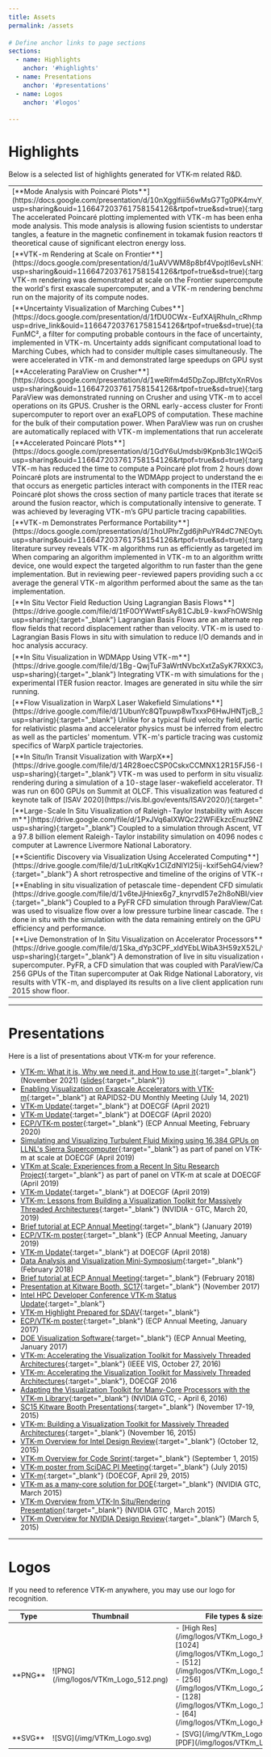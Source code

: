 ```yaml
---
title: Assets
permalink: /assets

# Define anchor links to page sections
sections:
  - name: Highlights
    anchor: '#highlights'
  - name: Presentations
    anchor: '#presentations'
  - name: Logos
    anchor: '#logos'

---
```


# Highlights

Below is a selected list of highlights generated for VTK-m related R&D.

<table>

<tr>
<td markdown="1">
[**Mode Analysis with Poincaré Plots**](https://docs.google.com/presentation/d/10nXgglfiii56wMsG7Tg0PK4mvY_SXPC2/edit?usp=sharing&ouid=116647203761758154126&rtpof=true&sd=true){:target="_blank"}  
The accelerated Poincaré plotting implemented with VTK-m has been enhanced to enable mode analysis. This mode analysis is allowing fusion scientists to understand homoclinic tangles, a feature in the magnetic confinement in tokamak fusion reactors that is the theoretical cause of significant electron energy loss.
</td>
<td markdown="1" width="332">
![Poincaré Mode Analysis](/img/highlight-thumbnails/HBPS-PoincareAnalysis-Highlight_csc-2023.webp)
</td>
</tr>

<tr>
<td markdown="1">
[**VTK-m Rendering at Scale on Frontier**](https://docs.google.com/presentation/d/1uAVVWM8p8bf4Vpojtl6evLsNH1NC6DOo/edit?usp=sharing&ouid=116647203761758154126&rtpof=true&sd=true){:target="_blank"}  
VTK-m rendering was demonstrated at scale on the Frontier supercomputer.
Frontier is the world's first exascale supercomputer, and a VTK-m rendering benchmark was able to run on the majority of its compute nodes.
</td>
<td markdown="1" width="332">
![VTK-m on Frontier](/img/highlight-thumbnails/VTKm_scaling_Frontier_2023.jpg)
</td>
</tr>

<tr>
<td markdown="1">
[**Uncertainty Visualization of Marching Cubes**](https://docs.google.com/presentation/d/1fDU0CWx-EufXAIjRhuln_cRhmp2QUp-w/edit?usp=drive_link&ouid=116647203761758154126&rtpof=true&sd=true){:target="_blank"}  
FunMC², a filter for computing probable contours in the face of uncertainty, was implemented in VTK-m.
Uncertainty adds significant computational load to operations like Marching Cubes, which had to consider multiple cases simultaneously.
These algorithms were accelerated in VTK-m and demonstrated large speedups on GPU systems.
</td>
<td markdown="1" width="332">
![FunMC^2](/img/highlight-thumbnails/FunMC2Highlight.jpg)
</td>
</tr>

<tr>
<td markdown="1">
[**Accelerating ParaView on Crusher**](https://docs.google.com/presentation/d/1weRifm4d5DpZopJBfctyXnRVosK7gf5_/edit?usp=sharing&ouid=116647203761758154126&rtpof=true&sd=true){:target="_blank"}  
ParaView was demonstrated running on Crusher and using VTK-m to accelerate operations on its GPUS.
Crusher is the ORNL early-access cluster for Frontier, the first supercomputer to report over an exaFLOPS of computation.
These machines rely on GPUs for the bulk of their computation power.
When ParaView was run on crusher, select filters are automatically replaced with VTK-m implementations that run accelerated on the GPU.
</td>
<td markdown="1" width="332">
![ParaView-VTK-m Crusher](/img/highlight-thumbnails/paraview-vtkm-crusher-2023.jpg)
</td>
</tr>

<tr>
<td markdown="1">
[**Accelerated Poincaré Plots**](https://docs.google.com/presentation/d/1GdY6uUmdsbi9Kpnb3lc1WQci5XV4Mim9/edit?usp=sharing&ouid=116647203761758154126&rtpof=true&sd=true){:target="_blank"}  
VTK-m has reduced the time to compute a Poincaré plot from 2 hours down to 7 minutes. 
Poincaré plots are instrumental to the WDMApp project to understand the energy transport that occurs as energetic particles interact with components in the ITER reactor. 
A single Poincaré plot shows the cross section of many particle traces that iterate several times around the fusion reactor, which is computationally intensive to generate. 
This efficiency was achieved by leveraging VTK-m’s GPU particle tracing capabilities.
</td>
<td markdown="1" width="332">
![Poincare Plots](/img/highlight-thumbnails/WDMApp-Poincare-Highlight-2022-05.jpg)
</td>
</tr>

<tr>
<td markdown="1">
[**VTK-m Demonstrates Performance Portability**](https://docs.google.com/presentation/d/1hoUPhrZgd6jhPuYR4dC7NEOytu7jKDTz/view?usp=sharing&ouid=116647203761758154126&rtpof=true&sd=true){:target="_blank"}  
A literature survey reveals VTK-m algorithms run as efficiently as targeted implementations.
When comparing an algorithm implemented in VTK-m to an algorithm written for a specific device, one would expect the targeted algorithm to run faster than the general VTK-m implementation.
But in reviewing peer-reviewed papers providing such a comparison, on average the general VTK-m algorithm performed about the same as the targeted implementation.
</td>
<td markdown="1" width="332">
![Performance Portability](/img/highlight-thumbnails/VTKm-MCD3-Portability.jpg)
</td>
</tr>

<tr>
<td markdown="1">
[**In Situ Vector Field Reduction Using Lagrangian Basis Flows**](https://drive.google.com/file/d/1tF0OYWwttFsAy81CJbL9-kwxFhOWShIg/view?usp=sharing){:target="_blank"}  
Lagrangian Basis Flows are an alternate representation of flow fields that record displacement rather than velocity.
VTK-m is used to compute Lagrangian Basis Flows in situ with simulation to reduce I/O demands and improve post hoc analysis accuracy.
</td>
<td markdown="1" width="332">
![Lagrangian Basis Flows](/img/highlight-thumbnails/Lagrangian-Basis-Flows-2021.jpg)
</td>
</tr>

<tr>
<td markdown="1">
[**In Situ Visualization in WDMApp Using VTK-m**](https://drive.google.com/file/d/1Bg-QwjTuF3aWrtNVbcXxtZaSyK7RXXC3/view?usp=sharing){:target="_blank"}  
Integrating VTK-m with simulations for the planned experimental ITER fusion reactor.
Images are generated in situ while the simulation is running.
</td>
<td markdown="1" width="332">
![WDMApp](/img/highlight-thumbnails/VTKm-WDMApp-Highlight.jpg)
</td>
</tr>

<tr>
<td markdown="1">
[**Flow Visualization in WarpX Laser Wakefield Simulations**](https://drive.google.com/file/d/1UbunYc8QTpuwp8wTxxxP6HwJHNTjcB_3/view?usp=sharing){:target="_blank"}  
Unlike for a typical fluid velocity field, particle trajectories for relativistic plasma and accelerator physics must be inferred from electromagnetic fields as well as the particles' momentum.
VTK-m's particle tracing was customize for the specifics of WarpX particle trajectories.
</td>
<td markdown="1" width="332">
![WarpXFlow](/img/highlight-thumbnails/VTKm-WarpX-Flow-Highlight-2020.jpg)
</td>
</tr>

<tr>
<td markdown="1">
[**In Situ/In Transit Visualization with WarpX**](https://drive.google.com/file/d/14R28oecCSP0CskxCCMNX12R15FJ56-IK/view?usp=sharing){:target="_blank"}  
VTK-m was used to perform in situ visualization and rendering during a simulation of a 10-stage laser-wakefield accelerator.
The simulation was run on 600 GPUs on Summit at OLCF.
This visualization was featured during the keynote talk of [ISAV 2020](https://vis.lbl.gov/events/ISAV2020/){:target="_blank"}.
</td>
<td markdown="1" width="332">
![WarpXInSitu](/img/highlight-thumbnails/VTKm-WarpX-In-Situ-2020.jpg)
</td>
</tr>

<tr>
<td markdown="1">
[**Large-Scale In Situ Visualization of  Raleigh-Taylor Instability with Ascent and VTK-m**](https://drive.google.com/file/d/1PxJVq6aIXWQc22WFiEkzcEnuz9NZFcAm/view?usp=sharing){:target="_blank"}  
Coupled to a simulation through Ascent, VTK-m visualized a 97.8 billion element Raleigh-Taylor instability simulation on 4096 nodes of the Sierra computer at Lawrence Livermore National Laboratory.
</td>
<td markdown="1" width="332">
![Raleigh-Talylor](/img/highlight-thumbnails/VTKm-Reyleigh-Taylor-Sierra-2018.jpg)
</td>
</tr>

<tr>
<td markdown="1">
[**Scientific Discovery via Visualization Using Accelerated Computing**](https://drive.google.com/file/d/1uLrltKqKv1CIZdNIYl25ij-kxif5ehG4/view?usp=sharing){:target="_blank"}  
A short retrospective and timeline of the origins of VTK-m.
</td>
<td markdown="1" width="332">
![History](/img/highlight-thumbnails/HighlightVTKmECPFlavor2017.jpg)
</td>
</tr>

<tr>
<td markdown="1">
[**Enabling in situ visualization of petascale time-dependent CFD simulations**](https://drive.google.com/file/d/1v6teJjHniex6g7_knyrvdI57e2h8oNBI/view?usp=sharing){:target="_blank"}  
Coupled to a PyFR CFD simulation through ParaView/Catalyst, VTK-m was used to visualize flow over a low pressure turbine linear cascade.
The simulation was done in situ with the simulation with the data remaining entirely on the GPU for maximum efficiency and performance.
</td>
<td markdown="1" width="332">
![PyFR](/img/highlight-thumbnails/PyFRHighlight2017.jpg)
</td>
</tr>

<tr>
<td markdown="1">
[**Live Demonstration of In Situ Visualization on Accelerator Processors**](https://drive.google.com/file/d/1Ska_dYp3CPF_xIdYEbLWibA3H59zX52L/view?usp=sharing){:target="_blank"}  
A demonstration of live in situ visualization on the Titan supercomputer.
PyFR, a CFD simulation that was coupled with ParaView/Catalyst, ran on 256 GPUs of the Titan supercomputer at Oak Ridge National Laboratory, visualized its results with VTK-m, and displayed its results on a live client application running at the SC 2015 show floor.
</td>
<td markdown="1" width="332">
![In Situ Live](/img/highlight-thumbnails/HighlightVTKmInSituLive2015.jpg)
</td>
</tr>

</table>

---

# Presentations
Here is a list of presentations about VTK-m for your reference.
- [VTK-m: What it is, Why we need it, and How to use
  it](https://drive.google.com/file/d/15fOt1Bu5uVpGwK0xS-htwakWN7cuAEBS/view?usp=sharing){:target="_blank"} (November 2021) ([slides](https://docs.google.com/presentation/d/1LPJOJ8sXHGHUyiglAOX0TJmNZBU5FMie/edit?usp=sharing&ouid=116647203761758154126&rtpof=true&sd=true){:target="_blank"})
- [Enabling Visualization on Exascale Accelerators with VTK-m](https://drive.google.com/file/d/16dYZFHv9zHGCZmKoBNX8c_W-li1mvrvM/view?usp=sharing){:target="_blank"} at RAPIDS2-DU Monthly Meeting (July 14, 2021)
- [VTK-m Update](https://drive.google.com/file/d/1ZKJNJNJGG4ixIAtw64NPhI95QUbpeMxh/view?usp=sharing){:target="_blank"} at DOECGF (April 2021)
- [VTK-m Update](https://drive.google.com/file/d/11P6pa-RtzKbX4nGsTD_YBJLP11IXOg_v/view?usp=sharing){:target="_blank"} at DOECGF (April 2020)
- [ECP/VTK-m poster](https://drive.google.com/file/d/1UAXwcZaDbwTVBGqByGR3YuxOxjWEa1W0/view?usp=sharing){:target="_blank"} (ECP Annual Meeting, February 2020)
- [Simulating and Visualizing Turbulent Fluid Mixing
using 16,384 GPUs on LLNL's Sierra Supercomputer](https://drive.google.com/file/d/1vR6ctAr8_hH_-oyIHBoqx9IrZKe5eE8i/view?usp=sharing){:target="_blank"} as part of panel on VTK-m at scale at DOECGF (April 2019)
- [VTKm at Scale: Experiences from a Recent In Situ Research Project](https://drive.google.com/file/d/1wC7nUQORiWjC2EOq7XQubY4b_CWV8KqN/view?usp=sharing){:target="_blank"} as part of panel on VTK-m at scale at DOECGF (April 2019)
- [VTK-m Update](https://drive.google.com/file/d/1CBX5RhsSRyuWK9NsfHEJq-gHhs4HpgqL/view?usp=sharing){:target="_blank"} at DOECGF (April 2019)
- [VTK-m: Lessons from Building a Visualization Toolkit for Massively Threaded Architectures](https://drive.google.com/file/d/1eadMYNYE4Dd_rG0LoLh8o5zEy4HSBWj8/view?usp=sharing){:target="_blank"} (NVIDIA - GTC, March 20, 2019)
- [Brief tutorial at ECP Annual Meeting](https://drive.google.com/file/d/1fWYlF7us7iW0Z2RBR_9T4eEiIHqkFmKp/view?usp=sharing){:target="_blank"} (January 2019)
- [ECP/VTK-m poster](https://drive.google.com/file/d/14bK4MWhROmmFTOl8myws0AitN4-_KfrX/view?usp=sharing){:target="_blank"} (ECP Annual Meeting, January 2019)
- [VTK-m Update](https://drive.google.com/file/d/1Dd7mNOFSjFZHiEo0kCYiOvIB9Pv56YOG/view?usp=sharing){:target="_blank"} at DOECGF (April 2018)
- [Data Analysis and Visualization Mini-Symposium](https://drive.google.com/file/d/1g5tK8mdUwPmmYhfbJa2fuUQS9DJg549-/view?usp=sharing){:target="_blank"} (February 2018)
- [Brief tutorial at ECP Annual Meeting](https://drive.google.com/file/d/1r13fwISB1uz0E3lC_K7YMwCm4cj0I5D7/view?usp=sharing){:target="_blank"} (February 2018)
- [Presentation at Kitware Booth, SC17](https://drive.google.com/file/d/1FxyIxUpz2Oi7vyXoFtcmBAUiOnN1P9Cj/view?usp=sharing){:target="_blank"} (November 2017)
- [Intel HPC Developer Conference VTK-m Status Update](https://drive.google.com/file/d/1aRRArtIWTSxUyErwq9Urrdz9jeBMIxW3/view?usp=sharing){:target="_blank"}
- [VTK-m Highlight Prepared for SDAV](https://drive.google.com/file/d/1sTRSh0SF5x3pICda-QUpmMfj2PYgYYPG/view?usp=sharing){:target="_blank"}
- [ECP/VTK-m poster](https://drive.google.com/file/d/10A-oceNzwVYBNkZpuY5p1R4bEg-gO9b9/view?usp=sharing){:target="_blank"} (ECP Annual Meeting, January 2017)
- [DOE Visualization Software](https://drive.google.com/file/d/1hJQTwrNZIK5I3tgqsVJoTfQ_i8m4fE5f/view?usp=sharing){:target="_blank"} (ECP Annual Meeting, January 2017)
- [VTK-m: Accelerating the Visualization Toolkit for Massively Threaded Architectures](https://docs.google.com/presentation/d/1xbWdBKZn-l-yuB8IJ9R7yAqU_f2V5BmH/edit?usp=sharing&ouid=116647203761758154126&rtpof=true&sd=true){:target="_blank"} (IEEE VIS, October 27, 2016)
- [VTK-m: Accelerating the Visualization Toolkit for Massively Threaded Architectures](https://drive.google.com/file/d/1wHSL6Hl8MdPhBr4OYq83f5LZHddvp537/view?usp=sharing){:target="_blank"}, DOECGF 2016
- [Adapting the Visualization Toolkit for Many-Core Processors with the VTK-m Library](https://drive.google.com/file/d/1xPN2BB5liH1YsTe481vcfhuychb1zhsr/view?usp=sharing){:target="_blank"} (NVIDIA GTC, - April 6, 2016)
- [SC15 Kitware Booth Presentations](/img/presentations/SC15_Kitware_Booth_Presentations){:target="_blank"} (November 17-19, 2015)
- [VTK-m: Building a Visualization Toolkit for Massively Threaded Architectures](https://drive.google.com/file/d/1Nhj4kT6EqEilGBIJx3-DvrvhbYFhWl3A/view?usp=sharing){:target="_blank"} (November 16, 2015)
- [VTK-m Overview for Intel Design Review](https://drive.google.com/file/d/1m8AdBp8i5cBD_6LyW5UU-pdDq2Zp82nT/view?usp=sharing){:target="_blank"} (October 12, 2015)
- [VTK-m Overview for Code Sprint](https://drive.google.com/file/d/1XaABidfb9nn18OtHKrjaSVFeXYOUa2bD/view?usp=sharing){:target="_blank"} (September 1, 2015)
- [VTK-m poster from SciDAC PI Meeting](https://drive.google.com/file/d/1jfzZc-dqr3WXoGc7UuDSPHS5qP1Y5Zhw/view?usp=sharing){:target="_blank"} (July 2015)
- [VTK-m](https://drive.google.com/file/d/1Pjcl4aO3MRS3l4tHu5NNemh2tGY0NZFK/view?usp=sharing){:target="_blank"} (DOECGF, April 29, 2015)
- [VTK-m as a many-core solution for DOE](https://drive.google.com/file/d/1H_4JbrpmcmWW9hWctw0sBNn1ISVsIEHP/view?usp=sharing){:target="_blank"} (NVIDIA GTC, March 2015)
- [VTK-m Overview from VTK-In Situ/Rendering Presentation](https://drive.google.com/file/d/1p7mtyaXfQE5wDHlR3FANMRk9G0dhx6F7/view?usp=sharing){:target="_blank"} (NVIDIA GTC , March 2015)
- [VTK-m Overview for NVIDIA Design Review](https://drive.google.com/file/d/1V6AUsc_JYYjbBmZj8DgZHz2MY2o3Jb90/view?usp=sharing){:target="_blank"} (March 5, 2015)

---

# Logos
If you need to reference VTK-m anywhere, you may use our logo for recognition.

<table>
<thead>
<th>Type</th>
<th width="200">Thumbnail</th>
<th>File types & sizes</th>
</thead>
<tbody>
<tr>
<td markdown="1">
**PNG**
</td>
<td markdown="1">
![PNG](/img/logos/VTKm_Logo_512.png)
</td>
<td markdown="1">
- [High Res](/img/logos/VTKm_Logo_Hi.png)
- [1024](/img/logos/VTKm_Logo_1024.png)
- [512](/img/logos/VTKm_Logo_512.png)
- [256](/img/logos/VTKm_Logo_256.png)
- [128](/img/logos/VTKm_Logo_128.png)
- [64](/img/logos/VTKm_Logo_Hi.png)
</td>
</tr>
<tr>
<td markdown="1">
**SVG**
</td>
<td markdown="1">
![SVG](/img/VTKm_Logo.svg)
</td>
<td markdown="1">
- [SVG](/img/VTKm_Logo.svg)
- [PDF](/img/logos/VTKm_Logo.pdf)
</td>
</tr>
</tbody>
</table>

